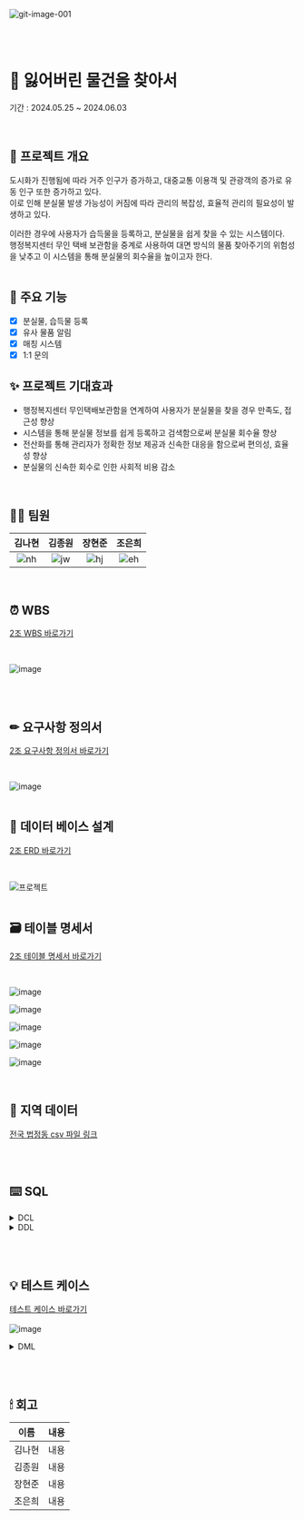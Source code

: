 ![git-image-001](https://github.com/beyond-sw-camp/be08-1st-2go-lofi/assets/82626246/f82e1b48-88e4-40af-882e-afc5e1465fd7)

<br><br>
# 🔎 잃어버린 물건을 찾아서
기간 : 2024.05.25 ~ 2024.06.03

<br>

## 📖 프로젝트 개요
도시화가 진행됨에 따라 거주 인구가 증가하고, 대중교통 이용객 및 관광객의 증가로 유동 인구 또한 증가하고 있다. <br>
이로 인해 분실물 발생 가능성이 커짐에 따라 관리의 복잡성, 효율적 관리의 필요성이 발생하고 있다. <br>

이러한 경우에 사용자가 습득물을 등록하고, 분실물을 쉽게 찾을 수 있는 시스템이다. <br>
행정복지센터 무인 택배 보관함을 중계로 사용하여 대면 방식의 물품 찾아주기의 위험성을 낮추고 이 시스템을 통해 분실물의 회수율을 높이고자 한다. <br>
<br>

## 📌 주요 기능
- [x] 분실물, 습득물 등록
- [x] 유사 물품 알림
- [x] 매칭 시스템
- [x] 1:1 문의 

## ✨ 프로젝트 기대효과
- 행정복지센터 무인택배보관함을 연계하여 사용자가 분실물을 찾을 경우 만족도, 접근성 향상
- 시스템을 통해 분실물 정보를 쉽게 등록하고 검색함으로써 분실물 회수율 향상
- 전산화를 통해 관리자가 정확한 정보 제공과 신속한 대응을 함으로써 편의성, 효율성 향상
- 분실물의 신속한 회수로 인한 사회적 비용 감소

<br>

## 🙋‍♀️ 팀원
|**김나현**|**김종원**|**장현준**|**조은희**|
|:--:|:--:|:--:|:--:|
|![nh](https://github.com/beyond-sw-camp/be08-1st-2team/assets/50538268/03a3cef0-f0f9-43b3-a4e5-923ef03dcf94)|![jw](https://github.com/beyond-sw-camp/be08-1st-2team/assets/50538268/053be393-21bd-4ba1-8670-87cc03fd0efa)|![hj](https://github.com/beyond-sw-camp/be08-1st-2team/assets/50538268/87a81094-5896-409a-bd28-07286394ca15)|![eh](https://github.com/beyond-sw-camp/be08-1st-2team/assets/50538268/782bc8df-6407-42d3-9fdb-e27bcc909252)|

<br>

## ⏰ WBS
[2조 WBS 바로가기](https://docs.google.com/spreadsheets/d/1obRwcAQ55cM4DIk6DChcbbeFNfoHxEs7MsRrZOwzMGg/edit#gid=1981783699)

<br>

![image](https://github.com/beyond-sw-camp/be08-1st-2go-lofi/assets/82626246/eabbd088-78c5-48fd-9850-ec817c5a3e00)

<br><br>

## ✏ 요구사항 정의서
[2조 요구사항 정의서 바로가기](https://docs.google.com/spreadsheets/d/1obRwcAQ55cM4DIk6DChcbbeFNfoHxEs7MsRrZOwzMGg/edit#gid=0)

<br>

![image](https://github.com/beyond-sw-camp/be08-1st-2go-lofi/assets/82626246/ceb81f56-b9ba-43f6-9bda-49826f43da6c)
<br><br>

## 📝 데이터 베이스 설계
[2조 ERD 바로가기](https://www.erdcloud.com/d/qpyT8r7NFLFYaGqGa)

<br>

![프로젝트](https://github.com/beyond-sw-camp/be08-1st-2go-lofi/assets/82626246/ca7661cf-49f5-471c-b697-b6e3bf80fea9)
<br><br>

## 🗃 테이블 명세서
[2조 테이블 명세서 바로가기](https://docs.google.com/spreadsheets/d/1obRwcAQ55cM4DIk6DChcbbeFNfoHxEs7MsRrZOwzMGg/edit#gid=598624480)

<br>

![image](https://github.com/beyond-sw-camp/be08-1st-2go-lofi/assets/82626246/d264c4e2-fff1-4bd0-a473-93bb2ba9ea92)

![image](https://github.com/beyond-sw-camp/be08-1st-2go-lofi/assets/82626246/fd8dd094-e8ab-42e7-aeef-ebe5dd8328e7)

![image](https://github.com/beyond-sw-camp/be08-1st-2go-lofi/assets/82626246/d6d383c4-6e21-4571-89b0-1712da14b9de)

![image](https://github.com/beyond-sw-camp/be08-1st-2go-lofi/assets/82626246/e0bc38a2-0da7-441e-9610-f11975e38ac3)

![image](https://github.com/beyond-sw-camp/be08-1st-2go-lofi/assets/82626246/a8e3a6c8-a0f8-40e9-adb9-03eed42a6993)

<br>

## 📎 지역 데이터
[전국 법정동 csv 파일 링크](https://www.data.go.kr/data/15063424/fileData.do)


<br><br>

## ⌨️ SQL

<details>
<summary>DCL</summary>

- **DB 사용자 권한 부여**
  <details>
  <summary>SQL</summary>
  
  ```sql
  GRANT ALL PRIVILEGES ON lostitems.* TO `items`@`%`;
  ```
  </details>
</details>

<details>
<summary>DDL</summary>

- **DB 생성 및 테이블 생성**
  <details>
  <summary>SQL</summary>
  
  ```sql
  CREATE DATABASE lostItems;
  CREATE USER `items`@`%` IDENTIFIED BY 'items';
  
  -- 사용자 테이블 (tb_user)
  CREATE TABLE tb_user (
      user_no VARCHAR(10),
      user_id VARCHAR(30) UNIQUE,
      user_pw VARCHAR(30) NOT NULL,
      user_mail VARCHAR(30) UNIQUE,
      user_tel VARCHAR(15) NOT NULL,
      user_addr VARCHAR(100) NOT NULL,
      role_no INT,
      ins_date DATE DEFAULT CURDATE(),
      upt_date DATE DEFAULT CURDATE(),
      PRIMARY KEY (user_no),
      FOREIGN KEY (role_no) REFERENCES tb_role(role_no)
  );
  
  -- 분실물 테이블(tb_lost_item)
  CREATE TABLE tb_lost_item(
      l_item_no VARCHAR(10),
      l_item_name VARCHAR(100) NOT NULL,
      l_item_region VARCHAR(50) NOT NULL,
      l_item_time DATE DEFAULT CURDATE(),
      l_item_des VARCHAR(300),
      user_no VARCHAR(10) NOT NULL,
      category_no INT NOT NULL,
      region_no VARCHAR(10) NOT NULL,
      ins_date DATE DEFAULT CURDATE(),
      upt_date DATE DEFAULT CURDATE(),
      PRIMARY KEY (l_item_no),
      FOREIGN KEY (user_no) REFERENCES tb_user,
      FOREIGN KEY (category_no) REFERENCES tb_category,
      FOREIGN KEY (region_no) REFERENCES tb_region
  );
  
  -- 습득물 테이블(tb_found_item)
  CREATE TABLE tb_found_item(
      f_item_no VARCHAR(10),
      f_item_name VARCHAR(100) NOT NULL,
      f_item_region VARCHAR(100) NOT NULL,
      f_item_time DATE DEFAULT CURDATE(),
      f_item_des VARCHAR(300),
      user_no VARCHAR(10) NOT NULL,
      category_no INT NOT NULL,
      region_no VARCHAR(10) NOT NULL,
      ins_date DATE DEFAULT CURDATE(),
      upt_date DATE DEFAULT CURDATE(),
      PRIMARY KEY(f_item_no),
      FOREIGN KEY(user_no) REFERENCES tb_user,
      FOREIGN KEY(category_no) REFERENCES tb_category,
      FOREIGN KEY(region_no) REFERENCES tb_region
  );
  
  -- 매칭 테이블(tb_match)
  CREATE TABLE tb_match (
      match_no VARCHAR(10),
      f_item_no VARCHAR(10) NOT NULL,
      l_item_no VARCHAR(10) NOT NULL,
      match_status BOOLEAN NOT NULL DEFAULT FALSE,
      match_date DATE DEFAULT CURDATE(),
      ins_date DATE DEFAULT CURDATE(),
      upt_date DATE DEFAULT CURDATE(),
      PRIMARY KEY(match_no),
      FOREIGN KEY(f_item_no) REFERENCES tb_found_item(f_item_no)
      DELETE ON CASCADE,
      FOREIGN KEY(l_item_no) REFERENCES tb_lost_item(l_item_no)
      DELETE ON CASCADE
  );
  
  -- 게시판 테이블 (tb_board)
  CREATE TABLE tb_board (
      board_no VARCHAR(10) PRIMARY KEY,
      board_title VARCHAR(100) NOT NULL,
      board_detail VARCHAR(300) NOT NULL,
      board_type CHAR(1) NOT NULL CHECK (board_type IN ('b','r', 'n')),
      ins_date DATE DEFAULT CURDATE(),
      upt_date DATE DEFAULT CURDATE(),
      up_board_no VARCHAR(10),
      user_no VARCHAR(10) NOT NULL,
      FOREIGN KEY(user_no) REFERENCES tb_user
  );
  
  -- 알림 테이블 (tb_notification)
  CREATE TABLE tb_notification (
      noti_no VARCHAR(10),
      noti_date DATE DEFAULT CURDATE(),
      detail VARCHAR(300) NOT NULL,
      user_no VARCHAR(10) NOT NULL,
      match_no VARCHAR(10) NOT NULL,
      ins_date DATE DEFAULT CURDATE(),
      upt_date DATE DEFAULT CURDATE(),
      PRIMARY KEY (noti_no),
      FOREIGN KEY (user_no) REFERENCES tb_user(user_no),
      FOREIGN KEY (match_no) REFERENCES tb_match(match_no)
      DELETE ON CASCADE
  );
  
  -- 지역 테이블(tb_region)
  CREATE TABLE tb_region (
      region_no VARCHAR(10) PRIMARY KEY,
      sido_name VARCHAR(10),
      sigg_name VARCHAR(10),
      emd_name VARCHAR(10),
      li_name VARCHAR(10),
      ranking VARCHAR(5),
      ins_date VARCHAR(10),
      del_date VARCHAR(10),
      prev_region_no VARCHAR(10)
  );
  
  -- tb_region 인덱스 추가
  CREATE INDEX idx_tb_region
  ON tb_region(sido_name, sigg_name, emd_name, li_name);
  
  -- 권한 테이블(tb_role)
  CREATE TABLE tb_role (
      role_no INT PRIMARY KEY,
      role_name VARCHAR(10) UNIQUE
  );
  
  -- 카테고리 테이블(tb_category)
  CREATE TABLE tb_category (
      category_no INT PRIMARY KEY,
      category_name VARCHAR(20) NOT NULL
  );
  
  ```
  </details>
</details>

<br><br>

## 💡 테스트 케이스
[테스트 케이스 바로가기](https://docs.google.com/spreadsheets/d/1obRwcAQ55cM4DIk6DChcbbeFNfoHxEs7MsRrZOwzMGg/edit#gid=1143330171)
<br><br>
![image](https://github.com/beyond-sw-camp/be08-1st-2go-lofi/assets/82626246/2d029ea0-d646-4d88-84c6-06116f11f84b)

<details><summary>DML
</summary>

- **테스트 분류**
  <details><summary>1. 사용자
  </summary>

  - **가입**
    <details><summary>SQL
    </summary>
    
    ```sql
    INSERT INTO tb_user
    VALUES ('사용자 번호', '사용자 이름', '사용자 아이디', '사용자 비밀번호', '사용자 이메일', '전화번호', '지역', 권한번호, DEFAULT, DEFAULT);
    ```
    </details>
  - **로그인**
    <details><summary>SQL
    </summary>
    
    ```sql
    SELECT `user_id`, `user_pw`
    FROM tb_user
    WHERE `user_id` = '사용자 아이디' AND `user_pw` = SHA2('사용자 비밀번호', 256);
    ```
    </details>
  - **아이디 찾기**
    <details><summary>SQL
    </summary>
    
    ```sql
    SELECT `user_id`,
            `user_mail`
    FROM tb_user
    WHERE `user_mail` = '사용자 이메일';
    ```
    </details>
  - **비밀번호 찾기/변경**
    <details><summary>비밀번호 찾기/변경
    </summary>
    
    ```sql
    UPDATE tb_user
    SET `user_pw` = SHA2('변경 할 비밀번호', 256)
    WHERE `user_pw` = (
    	SELECT `user_pw` 
    	FROM `tb_user`
    	WHERE `user_id` = '사용자 아이디' 
    	  AND `user_mail` = '사용자 이메일'
    	  AND `user_tel` = '사용자 전화번호');
    ```
    </details>
  - **사용자 정보 조회**
    <details><summary>SQL
    </summary>
    
    ```sql
    SELECT `user_name`, `user_mail`, `user_tel`, `user_addr`
    FROM tb_user
    WHERE `user_id` = '사용자 아이디' AND `user_pw` = SHA2('사용자 비밀번호', 256);
    ```
    </details>
  - **문의**
    <details><summary>SQL
    </summary>
    
    ```sql
    INSERT INTO tb_board
    VALUES ('문의 번호', '제목', '내용',
     'b', DEFAULT, DEFAULT, NULL, '사용자 번호');
    ```
    </details>
  - **탈퇴**
    <details><summary>SQL
    </summary>
    
    ```sql
    DELETE
    FROM tb_user
    WHERE `user_id` = '사용자 아이디' 
      AND `user_pw` = SHA2('사용자 비밀번호', 256)
      AND `user_email` = '사용자 이메일';
    ```
    </details>
  </details>
  
  <details><summary>2. 관리자
  </summary>

  - **매칭 상태 변경**
    <details><summary>SQL
    </summary>
    
    ```sql
    UPDATE tb_match
    SET match_status = 1
    WHERE match_no = '매칭 번호'
      AND user_no = '사용자 번호';
    ```
    </details>
  - **카테고리 정보 등록**
    <details><summary>SQL
    </summary>
    
    ```sql
    INSERT INTO tb_category
    VALUES (카테고리 번호, '카테고리 이름');
    ```
    </details>
  - **공지 사항 등록**
    <details><summary>SQL
    </summary>
    
    ```sql
    INSERT INTO tb_board
    VALUES (GET_NO(tb_board), '제목', '내용',
     'n', DEFAULT, DEFAULT, NULL, '관리자 번호');
    ```
    </details>
  - **공지 사항 삭제**
    <details><summary>SQL
    </summary>
    
    ```sql
    DELETE
    FROM tb_board
    WHERE board_no = '공지사항 번호';
    ```
    </details>
  - **공지 사항 수정**
    <details><summary>SQL
    </summary>
    
    ```sql
    UPDATE tb_board
    SET '수정 할 컬럼' = '수정 할 내용'
    WHERE board_no = '공지사항 번호';
    ```
    </details>
  - **지역 정보 등록**
    <details><summary>SQL
    </summary>
    
    ```sql
    INSERT INTO tb_region
    VALUES ('지역 번호', '시, 도', '시, 구', '동, 면', '리', 'ranking', '등록 날짜');
    ```
    </details>
  - **지역 정보 삭제**
    <details><summary>SQL
    </summary>
    
    ```sql
    DELETE
    FROM tb_region
    WHERE region_no = '지역 번호';
    ```
    </details>
  - **지역 정보 수정**
    <details><summary>SQL
    </summary>
    
    ```sql
    UPDATE tb_region
    SET '수정 할 컬럼' = '수정 할 내용'
    WHERE region_no = '지역 번호';
    ```
    </details>
  - **문의글에 대한 답변**
    <details><summary>SQL
    </summary>
    
    ```sql
    INSERT INTO tb_board
    VALUES ('문의 답변 번호', '제목', '내용',
     'r', DEFAULT, DEFAULT, '문의글 번호', '관리자 번호');
    ```
    </details>
  - **분실물 통계**
    <details><summary>SQL
    </summary>
    
    ```sql
    -- a : 분실물 등록된 갯수
    SELECT COUNT(*)
    FROM tb_lost_item;
    
    -- b : 등록된 분실물 중 매칭이 성공된 것
    SELECT COUNT(*)
    FROM tb_lost_item l
    LEFT OUTER JOIN tb_match m ON m.l_item_no = l.l_item_no
    WHERE m.match_status = TRUE;
    
    -- c : 매칭이 성공이후 사용자 인계까지 이루어진 분실물
    SELECT COUNT(*)
    FROM tb_recyclebin
    WHERE delete_tpye = 'MS';
    
    /*
     분실물 통계 = b + c / a + c
    */
    ```
    </details>
  </details>
  
  <details><summary>3. 분실물
  </summary>
    
  - **분실물 등록**
    <details><summary>SQL
    </summary>
    
    ```sql
    INSERT INTO tb_lost_item 
    VALUES (GET_NO('분실물 번호'), '분실물 이름', 분실 장소', '분실 시간', '설명',
                분실물 등록일자', '분실물 수정일자', '사용자 번호', '카테고리 번호', '지역 번호');
    ```
    </details>
  - **분실물 검색**
    <details><summary>SQL
    </summary>
    
    ```sql
    SELECT lost.*
    FROM tb_lost_item lost
    INNER JOIN tb_region region ON lost.region_no = region.region_no
    INNER JOIN tb_category cate ON lost.category_no = cate.category_no
    WHERE lost.category_no = '카테고리 번호' 
    AND lost.category_no = cate.category_no
    AND lost.region_no = region.region_no;
    ```
    </details>
  - **분실물 수정**
    <details><summary>SQL
    </summary>
    
    ```sql
    UPDATE tb_lost_item
    INNER JOIN tb_user `user` ON lost.user_no = `user`.user_no
    SET l_item_name = '수정할 수집품 이름',
         l_item_region = '수정할 수집품 장소',
         l_item_des = '수정할 수집품 설명'
    WHERE user_id = '사용자 아이디' AND l_item_no = '분실물 번호';
    ```
    </details>
  - **분실물 삭제**
    <details><summary>SQL
    </summary>
    
    ```sql
    DELETE
    FROM tb_lost_item
    WHERE l_item_no IN (
        SELECT li.l_item_no
        FROM tb_lost_item li
        LEFT OUTER JOIN tb_match m ON li.l_item_no = m.l_item_no
        WHERE m.match_status = 0
          AND li.l_item_no = '분실물 번호');
    ```
    </details>
  - **나의 분실물 조회**
    <details><summary>SQL
    </summary>
    
    ```sql
    SELECT lost.*
    FROM tb_lost_item lost
    INNER JOIN tb_user `user` ON lost.user_no = `user`.user_no
    WHERE `user`.user_id = '사용자 아이디'
    ORDER BY lost.ins_date DESC; 
    ```
    </details>
  </details>
  
  <details><summary>4. 습득물
  </summary>

  - **습득물 등록**
    <details><summary>SQL
    </summary>
    
    ```sql
    INSERT INTO tb_lost_item
    VALUES ('습득물 번호',
                '습득물 이름',
                '습득 장소',
                '습득 시간',
                '설명',
                '습득물 등록일자',
                '습득물 수정일자',
                '사용자 번호',
                '카테고리 번호',
                '지역 번호');
    ```
    </details>
  - **습득물 조회**
    <details><summary>SQL
    </summary>
    
    ```sql
    SELECT f.*
    FROM tb_found_item f
    INNER JOIN tb_category c ON f.category_no = c.category_no
    INNER JOIN tb_region r ON f.region_no = r.region_no
    WHERE category_name = '카테고리 이름' OR sido_name = '시도명';
    ```
    </details>
  - **습득물 수정**
    <details><summary>SQL
    </summary>
    
    ```sql
    UPDATE tb_found_item f
    INNER JOIN tb_user u ON f.user_no = u.user_no 
    SET f_item_name = '수정할 습득물 이름',
         f_item_region = '수정할 습득 장소',
         f_item_des = '수정할 습득물 상세정보내용',
         ins_date = '수정한 날짜';
    ```
    </details>
  - **습득물 삭제**
    <details><summary>SQL
    </summary>
    
    ```sql
    DELETE
    FROM tb_found_item
    WHERE f_item_no IN (
        SELECT f.f_item_no
        FROM tb_fount_item f
        LEFT OUTER JOIN tb_match m ON f.f_item_no = m.f_item_no
        WHERE m.match_status = 0
          AND fi.f_item_no = '분실물 번호');
    ```
    </details>
  - **나의 습득물 조회**
    <details><summary>SQL
    </summary>
    
    ```sql
    SELECT f.*, user_id
    FROM tb_found_item f
    INNER JOIN tb_user u ON f.user_no = u.user_no
    WHERE user_id = '사용자 아이디';
    ```
    </details>
  </details>
  
  <details><summary>5. 트리거
  </summary>

  - **분실물이 등록된 경우 알림 전송 트리거**
    <details><summary>SQL
    </summary>
        
    ```sql
    DELIMITER $$
    CREATE OR REPLACE TRIGGER trg_match_loit
    AFTER INSERT ON tb_lost_item
    FOR EACH ROW
    BEGIN
        DECLARE f_cnt INT;
    
        SELECT COUNT(f_item_no) INTO f_cnt
        FROM tb_found_item
        WHERE region_no LIKE CONCAT(SUBSTRING(NEW.region_no, 1, 4), '%')
          AND category_no = NEW.category_no;
    
        IF f_cnt >= 1 THEN
            INSERT INTO tb_match (match_no, f_item_no, l_item_no)
            SELECT GET_NO('tb_match'),
                   f_item_no,
                   NEW.l_item_no
            FROM tb_found_item
            WHERE region_no LIKE CONCAT(SUBSTRING(NEW.region_no, 1, 4), '%')
              AND category_no = NEW.category_no;
        END IF;
    
    END$$
    DELIMITER ;
    ```
    </details>
  - **습득물이 등록된 경우 알림 전송 트리거**
    <details><summary>SQL
    </summary>
        
    ```sql
    DELIMITER $$
    CREATE OR REPLACE TRIGGER trg_match_fdit
    AFTER INSERT ON tb_found_item
    FOR EACH ROW
    BEGIN
        DECLARE l_cnt INT;
    
        SELECT COUNT(l_item_no) INTO l_cnt
        FROM tb_lost_item
        WHERE region_no LIKE CONCAT(SUBSTRING(NEW.region_no, 1, 4), '%')
          AND category_no = NEW.category_no;
    
        IF l_cnt >= 1 THEN
            INSERT INTO tb_match (match_no, f_item_no, l_item_no)
            SELECT GET_NO('tb_match'),
                   NEW.f_item_no,
                   l_item_no
            FROM tb_lost_item
            WHERE region_no LIKE CONCAT(SUBSTRING(NEW.region_no, 1, 4), '%')
              AND category_no = NEW.category_no;
        END IF;
    
    END$$
    DELIMITER ;
    ```
    </details>
  </details>
  
  <details><summary>6. 함수
  </summary>

  - **기간 만료 물품 삭제 이벤트**
    <details><summary>SQL
    </summary>
    
    ```sql
    BEGIN
    	DECLARE v_prefix VARCHAR(10);
     	DECLARE v_hypen CHAR(1);
     	DECLARE v_formmater INT;
    	DECLARE v_no VARCHAR(30);
    	
    	-- id 규칙 가져오기
    	SELECT PREFIX, hypen_yn, formmater 
    	INTO v_prefix, v_hypen, v_formmater
    	FROM auto_no
    	WHERE TABLE_NAME = tb_name;
    	
    	-- 가져온 값으로 insert update
    	INSERT INTO auto_no_dtl
    	(TABLE_NAME, PREFIX, hypen_yn, formmater)
    	VALUES
    	(tb_name, v_prefix, v_hypen, v_formmater)
    	ON DUPLICATE KEY
    	UPDATE SEQUENCE = SEQUENCE + 1;
    	
    	SELECT CONCAT(PREFIX, if(hypen_yn = 'Y', '-', ''), LPAD(SEQUENCE, 8, '0')) INTO v_NO
    	FROM auto_no_dtl
    	WHERE TABLE_NAME = tb_name
    	  AND PREFIX = v_prefix
    	  AND hypen_yn = v_hypen
    	  AND formmater = v_formmater;
    
    	RETURN v_no;
    END
    ```
    </details>
  </details>
  
  <details><summary>7. 프로시저
  </summary>

  - **180일 지난 습득물 삭제 프로시저**
    <details><summary>SQL
    </summary>
    
    ```sql
    DELIMITER $$
    CREATE OR REPLACE PROCEDURE delFdProc ()
    BEGIN
          INSERT INTO tb_recyclebin(
          rb_no, delete_tpye, f_item_name, f_item_region, f_item_time, f_item_des, f_user_no, f_category_no, f_region_no
          ) SELECT
          GET_NO('tb_recyclebin') , 'PE', A.f_item_name, A.f_item_region, A.f_item_time, A.f_item_des, A.user_no, A.category_no, A.region_no
          FROM tb_found_item A
          LEFT OUTER JOIN
            (SELECT fi.l_item_no
             FROM tb_found_item fi
             LEFT OUTER JOIN tb_match m ON m.f_item_no = li.f_item_no
             WHERE 1=1
               AND m.match_status = TRUE ) B ON B.f_item_no = A.f_item_no
          WHERE 1=1
            AND A.ins_date <= subDATE(CURDATE(), 180)
            AND A.upt_date <= subDATE(CURDATE(), 180)
            AND B.f_item_no IS NULL;
    
          DELETE A FROM tb_found_item A
          LEFT JOIN (
              SELECT fi.l_item_no
              FROM tb_found_item fi
              LEFT JOIN tb_match m ON m.l_item_no = fi.l_item_no
              WHERE m.match_status = TRUE
          ) B ON B.f_item_no = A.f_item_no
          WHERE A.ins_date <= SUBDATE(CURDATE(), 180)
            AND A.upt_date <= SUBDATE(CURDATE(), 180)
            AND B.f_item_no IS NULL;
    END $$
    DELIMITER ;
    ```
    </details>
  - **180일 지난 분실물 삭제 프로시저**
    <details><summary>SQL
    </summary>
    
    ```sql
    DELIMITER $$
    CREATE OR REPLACE PROCEDURE delLiProc ()
    BEGIN
          INSERT INTO tb_recyclebin(
          rb_no, delete_tpye, l_item_name, l_item_region, l_item_time, l_item_des, l_user_no, l_category_no, l_region_no
          ) SELECT
          GET_NO('tb_recyclebin') , 'PE', A.l_item_name, A.l_item_region, A.l_item_time, A.l_item_des, A.user_no, A.category_no, A.region_no
          FROM tb_lost_item A
          LEFT OUTER JOIN
            (SELECT li.l_item_no
             FROM tb_lost_item li
             LEFT OUTER JOIN tb_match m ON m.l_item_no = li.l_item_no
             WHERE 1=1
               AND m.match_status = TRUE ) B ON B.l_item_no = A.l_item_no
          WHERE 1=1
            AND A.ins_date <= subDATE(CURDATE(), 180)
            AND A.upt_date <= subDATE(CURDATE(), 180)
            AND B.l_item_no IS NULL;
    
          DELETE FROM tb_lost_item A, B
          LEFT OUTER JOIN
            (SELECT li.l_item_no
             FROM tb_lost_item li
             LEFT OUTER JOIN tb_match m ON m.l_item_no = li.l_item_no
             WHERE 1=1
               AND m.match_status = TRUE ) B ON B.l_item_no = A.l_item_no
          WHERE 1=1
            AND A.ins_date <= subDATE(CURDATE(), 180)
            AND A.upt_date <= subDATE(CURDATE(), 180)
            AND B.l_item_no IS NULL;
    END $$
    DELIMITER ;
    ```
    </details>
  </details>
  
  <details><summary>8. 이벤트
  </summary>

  - **기간 만료 물품 삭제 이벤트**
    <details><summary>SQL
    </summary>
    
    ```sql
    CREATE OR REPLACE EVENT item_expiration
        ON SCHEDULE EVERY 1 DAY
        STARTS '2024-05-31 00:10:00'
        COMMENT '매일 1회 0시 10분에 실행하는 프로시저'
        DO
        BEGIN
          CALL delLiProc();
          CALL delFdProc();
        END$$
    DELIMITER ;
    ```
    </details>
  </details>
</details>

</details>

<br><br>

## 🕯 회고
| 이름 | 내용 |
| :----: | :----: |
| 김나현 | 내용 |
| 김종원 | 내용 |
| 장현준 | 내용 |
| 조은희 | 내용 |
